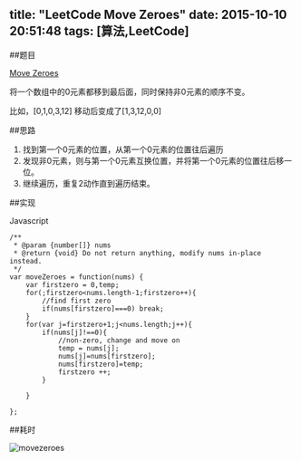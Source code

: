 title: "LeetCode Move Zeroes"
date: 2015-10-10 20:51:48
tags: [算法,LeetCode]
---

##题目

[Move Zeroes](https://leetcode.com/problems/move-zeroes/)

将一个数组中的0元素都移到最后面，同时保持非0元素的顺序不变。

比如，[0,1,0,3,12] 移动后变成了[1,3,12,0,0]

##思路

  1. 找到第一个0元素的位置，从第一个0元素的位置往后遍历
  2. 发现非0元素，则与第一个0元素互换位置，并将第一个0元素的位置往后移一位。
  3. 继续遍历，重复2动作直到遍历结束。

##实现

Javascript

    /**
     * @param {number[]} nums
     * @return {void} Do not return anything, modify nums in-place instead.
     */
    var moveZeroes = function(nums) {
        var firstzero = 0,temp;
        for(;firstzero<nums.length-1;firstzero++){
            //find first zero
            if(nums[firstzero]===0) break;
        }
        for(var j=firstzero+1;j<nums.length;j++){
            if(nums[j]!==0){
                //non-zero, change and move on
                temp = nums[j];
                nums[j]=nums[firstzero];
                nums[firstzero]=temp;
                firstzero ++;
            }
    
        }
        
    };

##耗时

![movezeroes](/images/movezeroes.png)